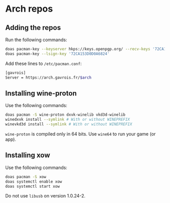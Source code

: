 # Arch repos

## Adding the repos

Run the following commands:

```bash
doas pacman-key --keyserver hkps://keys.openpgp.org/ --recv-keys '72CA153D0D0A6824'
doas pacman-key --lsign-key '72CA153D0D0A6824'
```

Add these lines to `/etc/pacman.conf`:

```bash
[gavrois]
Server = https://arch.gavrois.fr/$arch
```

## Installing wine-proton

Use the following commands:
```bash
doas pacman -S wine-proton dxvk-winelib vkd3d-winelib
winedxvk install --symlink # With or without WINEPREFIX
winevkd3d install --symlink # With or without WINEPREFIX
```

`wine-proton` is compiled only in 64 bits.
Use `wine64` to run your game (or app).

## Installing xow

Use the following commands:
```bash
doas pacman -S xow
doas systemctl enable xow
doas systemctl start xow
```

Do not use `libusb` on version 1.0.24-2.
